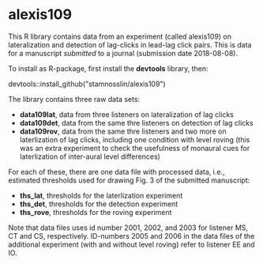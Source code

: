 # alexis109
This R library contains data from an experiment (called alexis109) on lateralization and detection of lag-clicks in lead-lag click pairs. This is data for a manuscript *submitted* to a journal (submission date 2018-08-08).  

To install as R-package, first install the **devtools** library, then:  

devtools::install_github("stamnosslin/alexis109")

The library contains three raw data sets:

+ **data109lat**, data from three listeners on lateralization of lag clicks
+ **data109det**, data from the same thre listeners on detection of lag clicks
+ **data109rov**, data from the same thre listeners and two more on laterlization of lag clicks, including one condition with level roving (this was an extra experiment to check the usefulness of monaural cues for laterlization of inter-aural level differences)

For each of these, there are one data file with processed data, i.e., estimated thresholds used for drawing Fig. 3 of the submitted manuscript:

+ **ths_lat**, thresholds for the laterlization experiment
+ **ths_det**, thresholds for the detection experiment
+ **ths_rove**, thresholds for the roving experiment

Note that data files uses id number 2001, 2002, and 2003 for listener MS, CT and CS, respectively. ID-numbers 2005 and 2006 in the 
data files of the additional experiment (with and without level roving) refer to listener EE and IO. 
